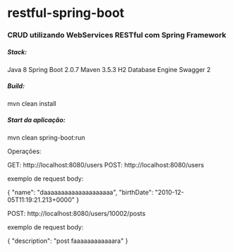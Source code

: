 # restful-spring-boot

### CRUD utilizando WebServices RESTful com Spring Framework

##### Stack: 

Java 8
Spring Boot 2.0.7
Maven 3.5.3
H2 Database Engine
Swagger 2

##### Build:

mvn clean install

##### Start da aplicação:

mvn clean spring-boot:run

Operações:

GET: http://localhost:8080/users
POST: http://localhost:8080/users

exemplo de request body:

{
    "name": "daaaaaaaaaaaaaaaaaaaa",
    "birthDate": "2010-12-05T11:19:21.213+0000"
}

POST: http://localhost:8080/users/10002/posts

exemplo de request body:

{
    "description": "post faaaaaaaaaaaara"
}
